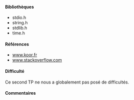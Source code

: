 #### Bibliothèques
- stdio.h
- string.h
- stdlib.h
- time.h

#### Références
- www.koor.fr
- www.stackoverflow.com

#### Difficulté
Ce second TP ne nous a globalement pas posé de difficultés.

#### Commentaires